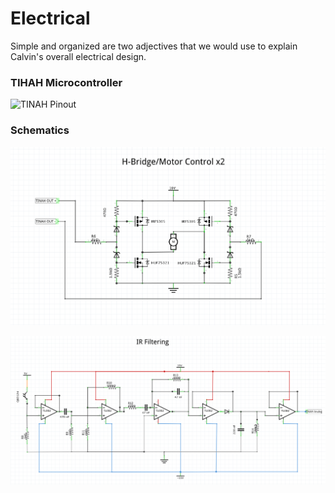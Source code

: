 # Electrical

Simple and organized are two adjectives that we would use to explain Calvin's overall electrical design.

### TIHAH Microcontroller

![TINAH Pinout](images/tinah_pinout_reference.png)

### Schematics

![H-Bridge Schematic](images/H_Bridge_Schematic.png)

![IR Filter Schematic](images/IR_Filter_Schematic.png)
